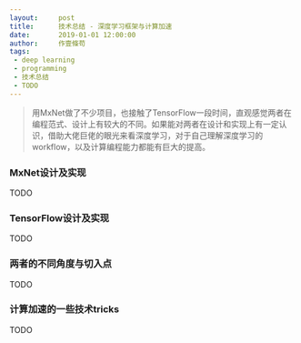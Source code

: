 ```yaml
---
layout:     post
title:      技术总结 - 深度学习框架与计算加速
date:       2019-01-01 12:00:00
author:     作壹條苟
tags:
 - deep learning
 - programming
 - 技术总结
 - TODO
---
```


> 用MxNet做了不少项目，也接触了TensorFlow一段时间，直观感觉两者在编程范式、设计上有较大的不同。如果能对两者在设计和实现上有一定认识，借助大佬巨佬的眼光来看深度学习，对于自己理解深度学习的workflow，以及计算编程能力都能有巨大的提高。

### MxNet设计及实现

TODO

### TensorFlow设计及实现

TODO

### 两者的不同角度与切入点

TODO

### 计算加速的一些技术tricks

TODO